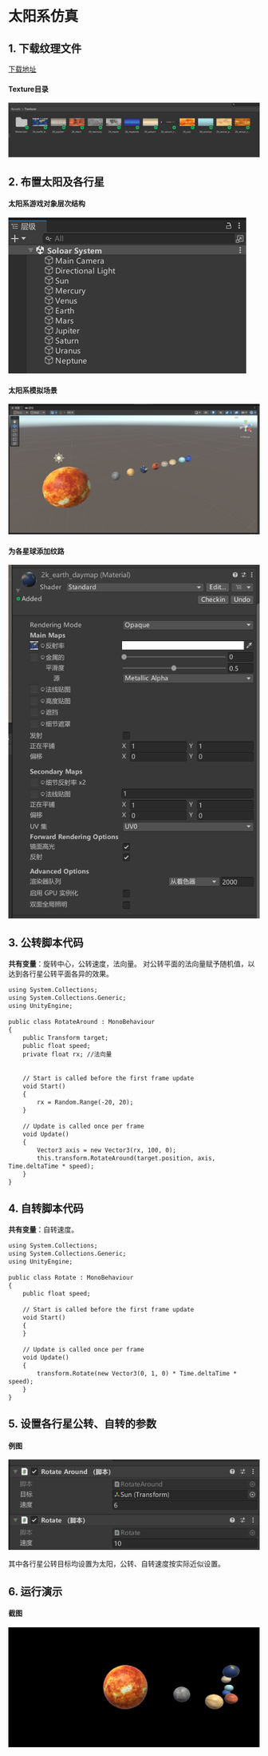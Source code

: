 # 太阳系仿真

## 1. 下载纹理文件

[下载地址](https://www.solarsystemscope.com/textures/)

#### Texture目录
![](../src/3.png)

## 2. 布置太阳及各行星

#### 太阳系游戏对象层次结构

![](../src/1.png)

#### 太阳系模拟场景
![](../src/2.png)

#### 为各星球添加纹路
![](../src/4.png)

## 3. 公转脚本代码

**共有变量**：旋转中心，公转速度，法向量。
对公转平面的法向量赋予随机值，以达到各行星公转平面各异的效果。

```Csharp
using System.Collections;
using System.Collections.Generic;
using UnityEngine;

public class RotateAround : MonoBehaviour
{
    public Transform target;
    public float speed;
    private float rx; //法向量


    // Start is called before the first frame update
    void Start()
    {
        rx = Random.Range(-20, 20);
    }

    // Update is called once per frame
    void Update()
    {
        Vector3 axis = new Vector3(rx, 100, 0);
        this.transform.RotateAround(target.position, axis, Time.deltaTime * speed);
    }
}
```

## 4. 自转脚本代码

**共有变量**：自转速度。
```Csharp
using System.Collections;
using System.Collections.Generic;
using UnityEngine;

public class Rotate : MonoBehaviour
{
    public float speed;

    // Start is called before the first frame update
    void Start()
    {
    }

    // Update is called once per frame
    void Update()
    {
        transform.Rotate(new Vector3(0, 1, 0) * Time.deltaTime * speed);
    }
}

```

## 5. 设置各行星公转、自转的参数

#### 例图
![](../src/5.png)

其中各行星公转目标均设置为太阳，公转、自转速度按实际近似设置。

## 6. 运行演示

#### 截图
![](../src/6.png)